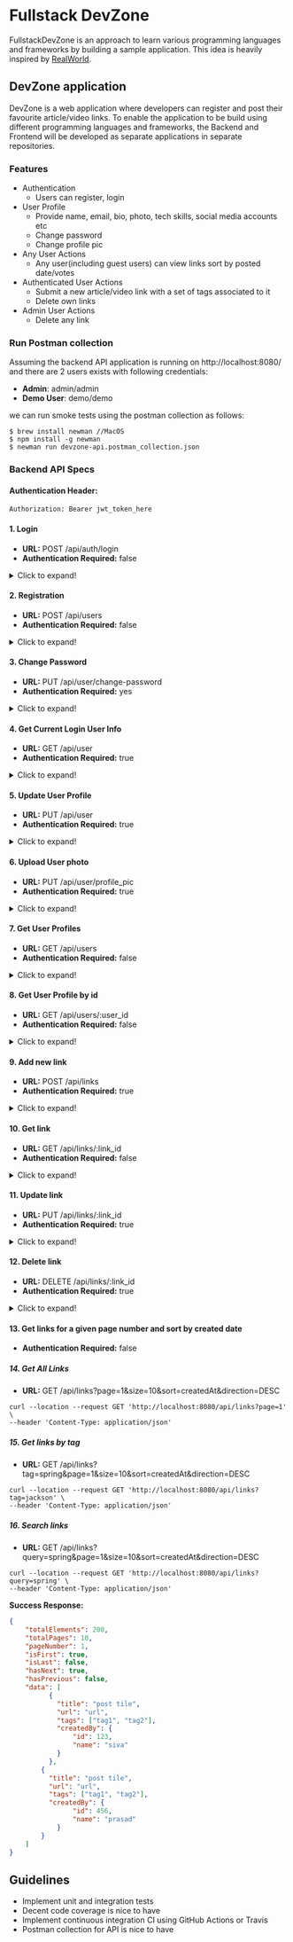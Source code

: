 # Fullstack DevZone

FullstackDevZone is an approach to learn various programming languages and frameworks by building a sample application.
This idea is heavily inspired by [RealWorld](https://github.com/gothinkster/realworld).

## DevZone application

DevZone is a web application where developers can register and post their favourite article/video links.
To enable the application to be build using different programming languages and frameworks, 
the Backend and Frontend will be developed as separate applications in separate repositories. 

### Features
* Authentication
    * Users can register, login
* User Profile
    * Provide name, email, bio, photo, tech skills, social media accounts etc
    * Change password
    * Change profile pic
* Any User Actions
    * Any user(including guest users) can view links sort by posted date/votes
* Authenticated User Actions
    * Submit a new article/video link with a set of tags associated to it
    * Delete own links
* Admin User Actions
    * Delete any link

### Run Postman collection

Assuming the backend API application is running on http://localhost:8080/ and there are 2 users exists with following credentials:
* **Admin**: admin/admin
* **Demo User**: demo/demo

we can run smoke tests using the postman collection as follows:

```shell
$ brew install newman //MacOS
$ npm install -g newman
$ newman run devzone-api.postman_collection.json
```

### Backend API Specs

#### Authentication Header:

`Authorization: Bearer jwt_token_here`

#### 1. Login
* **URL:** POST /api/auth/login
* **Authentication Required:** false
<details>
  <summary>Click to expand!</summary>

**Request Payload:**
```json
{
  "username": "user@mail.com",
  "password": "password"
}
```
**Success Response:**
```json
{
  "access_token": "jwt_token",
  "expires_at": "expiry_timestamp",
  "user":  {
      "id": 1,
      "name": "user",
      "email": "user@mail.com",
      "roles": ["ROLE_ADMIN", "ROLE_USER"]
    }
}
```

**Example:**
```shell script
curl --location --request POST 'http://localhost:8080/api/auth/login' \
--header 'Content-Type: application/json' \
--data-raw '{
	"username": "admin@gmail.com",
	"password": "admin"
}'
```
</details>


#### 2. Registration
* **URL:** POST /api/users
* **Authentication Required:** false
<details>
  <summary>Click to expand!</summary>

**Request Payload:** 
```json
{
  "name": "sivaprasad",
  "email": "sivaprasad@gmail.com",
  "password": "password"
}
```

```shell
curl --location --request POST 'http://localhost:8080/api/users' \
--header 'Content-Type: application/json' \
--data-raw '{
	"name":"newuser",
	"email": "newuser@gmail.com",
	"password": "secret"
}'
```
**Success Response:** 
```json
{
    "id": 2,
    "name": "sivaprasad",
    "email": "sivaprasad@gmail.com",
    "roles": [
        "ROLE_USER"
    ]
}
```
</details>

#### 3. Change Password
* **URL:** PUT /api/user/change-password
* **Authentication Required:** yes
<details>
  <summary>Click to expand!</summary>

**Request Payload:** 

```json
{
  "oldPassword": "old_password",
  "newPassword": "new_password"
}
```

```shell
curl --location --request PUT 'http://localhost:8080/api/user/change-password' \
--header 'Authorization: Bearer JWT_TOKEN' \
--header 'Content-Type: application/json' \
--data-raw '{
  "oldPassword": "secret",
  "newPassword": "secret"
}'
```
</details>

#### 4. Get Current Login User Info
* **URL:** GET /api/user
* **Authentication Required:** true
<details>
  <summary>Click to expand!</summary>

**Success Response:** 
```json
{
    "id": 1,
    "name": "user",
    "email": "user@mail.com",
    "roles": ["ROLE_ADMIN", "ROLE_USER"]
}
```

```shell
curl --location --request GET 'http://localhost:8080/api/user' \
--header 'Authorization: Bearer JWT_TOKEN'
```
</details>

#### 5. Update User Profile
* **URL:** PUT /api/user
* **Authentication Required:** true
<details>
  <summary>Click to expand!</summary>

**Request Payload:** 
```json
{
    "name": "user",
    "bio": "",
    "location": "Hyderabad, India",
    "skills": ["Java", "Kotlin", "SpringBoot", "Docker"],
    "githubUsername": "https://github.com/sivaprasadreddy",
    "twitterUsername": "https://twitter.com/sivalabs"
}
```

```shell
curl --location --request PUT 'http://localhost:8080/api/user' \
--header 'Authorization: Bearer JWT_TOKEN' \
--header 'Content-Type: application/json' \
--data-raw '{
  "name": "newuser-newname"
}'
```
</details>

#### 6. Upload User photo
* **URL:** PUT /api/user/profile_pic
* **Authentication Required:** true

<details>
  <summary>Click to expand!</summary>

```shell
curl --location --request PUT 'http://localhost:8080/api/user/profile_pic' \
--header 'Authorization: Bearer JWT_TOKEN' \
--form 'file=@"/Users/siva/Downloads/images/siva.png"'
```
</details>

#### 7. Get User Profiles
* **URL:** GET /api/users
* **Authentication Required:** false
<details>
  <summary>Click to expand!</summary>

**Success Response:** 
```json
[
    {
      "name": "user",
      "email": "user@mail.com",
      "bio": "",
      "location": "Hyderabad, India",
      "skills": ["Java", "Kotlin", "SpringBoot", "Docker"],
      "githubUsername": "https://github.com/sivaprasadreddy",
      "twitterUsername": "https://twitter.com/sivalabs"
    }
]
```

```shell
curl --location --request GET 'http://localhost:8080/api/users'
```
</details>

#### 8. Get User Profile by id
* **URL:** GET /api/users/:user_id
* **Authentication Required:** false
<details>
  <summary>Click to expand!</summary>

**Success Response:** 
```json
{
  "name": "user",
  "email": "user@mail.com",
  "bio": "",
  "location": "Hyderabad, India",
  "skills": ["Java", "Kotlin", "SpringBoot", "Docker"],
  "githubUsername": "https://github.com/sivaprasadreddy",
  "twitterUsername": "https://twitter.com/sivalabs"
}
```

```shell
curl --location --request GET 'http://localhost:8080/api/users/1'
```
</details>


#### 9. Add new link
* **URL:** POST /api/links
* **Authentication Required:** true
<details>
  <summary>Click to expand!</summary>

**Request Payload:** 
```json
{
  "title": "post tile",
  "url": "url",
  "tags": ["tag1", "tag2"]
}
```

```shell
curl --location --request POST 'http://localhost:8080/api/links' \
--header 'Content-Type: application/json' \
--header 'Authorization: Bearer JWT_TOKEN' \
--data-raw '{
	"url": "https://sivalabs.in",
	"title": "SivaLabs blog",
	"tags":[
		"spring",
		"rest-api"
	]
}'
```
</details>

#### 10. Get link
* **URL:** GET /api/links/:link_id
* **Authentication Required:** false
<details>
  <summary>Click to expand!</summary>

**Success Response:**

```json
{
  "id": 123,
  "title": "post tile",
  "url": "url",
  "tags": ["tag1", "tag2"],
  "created_user_id": 123,
  "created_user_name": "siva",
  "created_at": "",
  "updated_at": ""
}
```

```shell
curl --location --request GET 'http://localhost:8080/api/links/21' \
--header 'Content-Type: application/json'
```
</details>

#### 11. Update link
* **URL:** PUT /api/links/:link_id
* **Authentication Required:** true
<details>
  <summary>Click to expand!</summary>

**Request Payload:** 
```json
{
  "title": "post tile",
  "url": "url",
  "tags": ["tag1", "tag2"]
}
```

```shell
curl --location --request PUT 'http://localhost:8080/api/links/1' \
--header 'Content-Type: application/json' \
--header 'Authorization: Bearer JWT_TOKEN' \
--data-raw '{
	"url": "https://sivalabs.in",
	"title": "SivaLabsBlog",
	"tags":[
		"springboot",
		"rest-api"
	]
}'
```
</details>

#### 12. Delete link
* **URL:** DELETE /api/links/:link_id
* **Authentication Required:** true
<details>
  <summary>Click to expand!</summary>

```shell
curl --location --request DELETE 'http://localhost:8080/api/links/21' \
--header 'Content-Type: application/json' \
--header 'Authorization: Bearer JWT_TOKEN'
```
</details>

#### 13. Get links for a given page number and sort by created date
* **Authentication Required:** false

##### 14. Get All Links
* **URL:** GET /api/links?page=1&size=10&sort=createdAt&direction=DESC

```shell
curl --location --request GET 'http://localhost:8080/api/links?page=1' \
--header 'Content-Type: application/json'
```

##### 15. Get links by tag
* **URL:** GET /api/links?tag=spring&page=1&size=10&sort=createdAt&direction=DESC

```shell
curl --location --request GET 'http://localhost:8080/api/links?tag=jackson' \
--header 'Content-Type: application/json'
```

##### 16. Search links
* **URL:** GET /api/links?query=spring&page=1&size=10&sort=createdAt&direction=DESC

```shell
curl --location --request GET 'http://localhost:8080/api/links?query=spring' \
--header 'Content-Type: application/json'
```

**Success Response:** 
```json
{
    "totalElements": 200,
    "totalPages": 10,
    "pageNumber": 1,
    "isFirst": true,
    "isLast": false,
    "hasNext": true,
    "hasPrevious": false,
    "data": [
          {
            "title": "post tile",
            "url": "url",
            "tags": ["tag1", "tag2"],
            "createdBy": {
                "id": 123,
                "name": "siva"
            }       
          },
        {
          "title": "post tile",
          "url": "url",
          "tags": ["tag1", "tag2"],
          "createdBy": {
                "id": 456,
                "name": "prasad"
            } 
        }
    ]
}
```

## Guidelines
* Implement unit and integration tests
* Decent code coverage is nice to have
* Implement continuous integration CI using GitHub Actions or Travis
* Postman collection for API is nice to have
